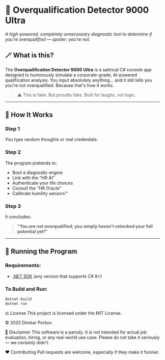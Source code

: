 # 🧠 Overqualification Detector 9000 Ultra

*A high-powered, completely unnecessary diagnostic tool to determine if you're overqualified — spoiler: you're not.*

## 🪄 What is this?

The **Overqualification Detector 9000 Ultra** is a satirical C# console app designed to humorously simulate a corporate-grade, AI-powered qualification analysis. You input absolutely anything... and it still tells you you're not overqualified. Because that's how it works.

> ⚠️ This is fake. But proudly fake. Built for laughs, not logic.

---

## 🚀 How It Works

### Step 1
You type random thoughts or real credentials.

### Step 2
The program pretends to:
- Boot a diagnostic engine
- Link with the "HR AI"
- Authenticate your life choices
- Consult the "HR Oracle"
- Calibrate humility sensors™

### Step 3
It concludes:
> **"You are not overqualified; you simply haven’t unlocked your full potential yet!"**

---

## 🧪 Running the Program

### Requirements:
- [.NET SDK](https://dotnet.microsoft.com/download) (any version that supports C# 8+)

### To Build and Run:
```bash
dotnet build
dotnet run

```

⚖️ License
This project is licensed under the MIT License.

© 2025 Dimitar Porkov

📌 Disclaimer
This software is a parody. It is not intended for actual job evaluation, hiring, or any real-world use case. Please do not take it seriously — we certainly didn't.

❤️ Contributing
Pull requests are welcome, especially if they make it funnier.
